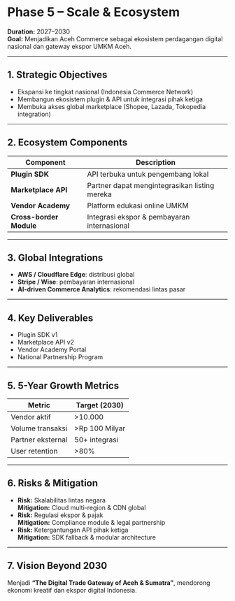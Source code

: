 # Phase 5 – Scale & Ecosystem  
**Duration:** 2027–2030  
**Goal:** Menjadikan Aceh Commerce sebagai ekosistem perdagangan digital nasional dan gateway ekspor UMKM Aceh.

---

## 1. Strategic Objectives
- Ekspansi ke tingkat nasional (Indonesia Commerce Network)
- Membangun ekosistem plugin & API untuk integrasi pihak ketiga
- Membuka akses global marketplace (Shopee, Lazada, Tokopedia integration)

---

## 2. Ecosystem Components
| Component | Description |
|------------|-------------|
| **Plugin SDK** | API terbuka untuk pengembang lokal |
| **Marketplace API** | Partner dapat mengintegrasikan listing mereka |
| **Vendor Academy** | Platform edukasi online UMKM |
| **Cross-border Module** | Integrasi ekspor & pembayaran internasional |

---

## 3. Global Integrations
- **AWS / Cloudflare Edge**: distribusi global  
- **Stripe / Wise**: pembayaran internasional  
- **AI-driven Commerce Analytics**: rekomendasi lintas pasar  

---

## 4. Key Deliverables
- Plugin SDK v1  
- Marketplace API v2  
- Vendor Academy Portal  
- National Partnership Program  

---

## 5. 5-Year Growth Metrics
| Metric | Target (2030) |
|---------|----------------|
| Vendor aktif | >10.000 |
| Volume transaksi | >Rp 100 Milyar |
| Partner eksternal | 50+ integrasi |
| User retention | >80% |

---

## 6. Risks & Mitigation
- **Risk:** Skalabilitas lintas negara  
  **Mitigation:** Cloud multi-region & CDN global  
- **Risk:** Regulasi ekspor & pajak  
  **Mitigation:** Compliance module & legal partnership  
- **Risk:** Ketergantungan API pihak ketiga  
  **Mitigation:** SDK fallback & modular architecture  

---

## 7. Vision Beyond 2030
Menjadi **“The Digital Trade Gateway of Aceh & Sumatra”**, mendorong ekonomi kreatif dan ekspor digital Indonesia.
